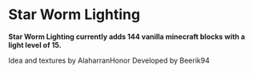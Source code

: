 # Star Worm Lighting

**Star Worm Lighting currently adds 144 vanilla minecraft blocks with a light level of 15.**

Idea and textures by AlaharranHonor
Developed by Beerik94